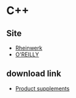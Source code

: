 # C++

## Site
- [Rheinwerk](https://www.sap-press.com/cpp_5927/)
- [O'REILLY](https://learning.oreilly.com/library/view/c/9781806100576/)

## download link
- [Product supplements](https://s3-eu-west-1.amazonaws.com/gxmedia.galileo-press.de/supplements/5927/978-1-4932-2626-9.zip)
